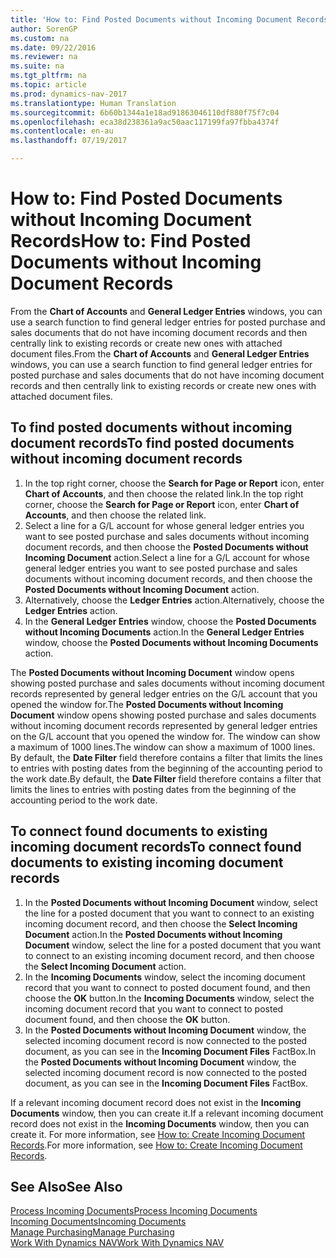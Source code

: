 ```yaml
---
title: 'How to: Find Posted Documents without Incoming Document Records'
author: SorenGP
ms.custom: na
ms.date: 09/22/2016
ms.reviewer: na
ms.suite: na
ms.tgt_pltfrm: na
ms.topic: article
ms.prod: dynamics-nav-2017
ms.translationtype: Human Translation
ms.sourcegitcommit: 6b60b1344a1e18ad91863046110df880f75f7c04
ms.openlocfilehash: eca38d238361a9ac50aac117199fa97fbba4374f
ms.contentlocale: en-au
ms.lasthandoff: 07/19/2017

---
```


# <a name="how-to-find-posted-documents-without-incoming-document-records"></a><span data-ttu-id="6704a-102">How to: Find Posted Documents without Incoming Document Records</span><span class="sxs-lookup"><span data-stu-id="6704a-102">How to: Find Posted Documents without Incoming Document Records</span></span>
<span data-ttu-id="6704a-103">From the **Chart of Accounts** and **General Ledger Entries** windows, you can use a search function to find general ledger entries for posted purchase and sales documents that do not have incoming document records and then centrally link to existing records or create new ones with attached document files.</span><span class="sxs-lookup"><span data-stu-id="6704a-103">From the **Chart of Accounts** and **General Ledger Entries** windows, you can use a search function to find general ledger entries for posted purchase and sales documents that do not have incoming document records and then centrally link to existing records or create new ones with attached document files.</span></span>

## <a name="to-find-posted-documents-without-incoming-document-records"></a><span data-ttu-id="6704a-104">To find posted documents without incoming document records</span><span class="sxs-lookup"><span data-stu-id="6704a-104">To find posted documents without incoming document records</span></span>
1. <span data-ttu-id="6704a-105">In the top right corner, choose the **Search for Page or Report** icon, enter **Chart of Accounts**, and then choose the related link.</span><span class="sxs-lookup"><span data-stu-id="6704a-105">In the top right corner, choose the **Search for Page or Report** icon, enter **Chart of Accounts**, and then choose the related link.</span></span>
2. <span data-ttu-id="6704a-106">Select a line for a G/L account for whose general ledger entries you want to see posted purchase and sales documents without incoming document records, and then choose the **Posted Documents without Incoming Document** action.</span><span class="sxs-lookup"><span data-stu-id="6704a-106">Select a line for a G/L account for whose general ledger entries you want to see posted purchase and sales documents without incoming document records, and then choose the **Posted Documents without Incoming Document** action.</span></span>
3. <span data-ttu-id="6704a-107">Alternatively, choose the **Ledger Entries** action.</span><span class="sxs-lookup"><span data-stu-id="6704a-107">Alternatively, choose the **Ledger Entries** action.</span></span>
4. <span data-ttu-id="6704a-108">In the **General Ledger Entries** window, choose the **Posted Documents without Incoming Documents** action.</span><span class="sxs-lookup"><span data-stu-id="6704a-108">In the **General Ledger Entries** window, choose the **Posted Documents without Incoming Documents** action.</span></span>

<span data-ttu-id="6704a-109">The **Posted Documents without Incoming Document** window opens showing posted purchase and sales documents without incoming document records represented by general ledger entries on the G/L account that you opened the window for.</span><span class="sxs-lookup"><span data-stu-id="6704a-109">The **Posted Documents without Incoming Document** window opens showing posted purchase and sales documents without incoming document records represented by general ledger entries on the G/L account that you opened the window for.</span></span> <span data-ttu-id="6704a-110">The window can show a maximum of 1000 lines.</span><span class="sxs-lookup"><span data-stu-id="6704a-110">The window can show a maximum of 1000 lines.</span></span> <span data-ttu-id="6704a-111">By default, the **Date Filter** field therefore contains a filter that limits the lines to entries with posting dates from the beginning of the accounting period to the work date.</span><span class="sxs-lookup"><span data-stu-id="6704a-111">By default, the **Date Filter** field therefore contains a filter that limits the lines to entries with posting dates from the beginning of the accounting period to the work date.</span></span>

## <a name="to-connect-found-documents-to-existing-incoming-document-records"></a><span data-ttu-id="6704a-112">To connect found documents to existing incoming document records</span><span class="sxs-lookup"><span data-stu-id="6704a-112">To connect found documents to existing incoming document records</span></span>
1. <span data-ttu-id="6704a-113">In the **Posted Documents without Incoming Document** window, select the line for a posted document that you want to connect to an existing incoming document record, and then choose the **Select Incoming Document** action.</span><span class="sxs-lookup"><span data-stu-id="6704a-113">In the **Posted Documents without Incoming Document** window, select the line for a posted document that you want to connect to an existing incoming document record, and then choose the **Select Incoming Document** action.</span></span>
2. <span data-ttu-id="6704a-114">In the **Incoming Documents** window, select the incoming document record that you want to connect to posted document found, and then choose the **OK** button.</span><span class="sxs-lookup"><span data-stu-id="6704a-114">In the **Incoming Documents** window, select the incoming document record that you want to connect to posted document found, and then choose the **OK** button.</span></span>
3. <span data-ttu-id="6704a-115">In the **Posted Documents without Incoming Document** window, the selected incoming document record is now connected to the posted document, as you can see in the **Incoming Document Files** FactBox.</span><span class="sxs-lookup"><span data-stu-id="6704a-115">In the **Posted Documents without Incoming Document** window, the selected incoming document record is now connected to the posted document, as you can see in the **Incoming Document Files** FactBox.</span></span>

<span data-ttu-id="6704a-116">If a relevant incoming document record does not exist in the **Incoming Documents** window, then you can create it.</span><span class="sxs-lookup"><span data-stu-id="6704a-116">If a relevant incoming document record does not exist in the **Incoming Documents** window, then you can create it.</span></span> <span data-ttu-id="6704a-117">For more information, see [How to: Create Incoming Document Records](across-how-create-income-document-records.md).</span><span class="sxs-lookup"><span data-stu-id="6704a-117">For more information, see [How to: Create Incoming Document Records](across-how-create-income-document-records.md).</span></span>

## <a name="see-also"></a><span data-ttu-id="6704a-118">See Also</span><span class="sxs-lookup"><span data-stu-id="6704a-118">See Also</span></span>  
[<span data-ttu-id="6704a-119">Process Incoming Documents</span><span class="sxs-lookup"><span data-stu-id="6704a-119">Process Incoming Documents</span></span>](across-process-income-documents.md)  
[<span data-ttu-id="6704a-120">Incoming Documents</span><span class="sxs-lookup"><span data-stu-id="6704a-120">Incoming Documents</span></span>](across-income-documents.md)  
[<span data-ttu-id="6704a-121">Manage Purchasing</span><span class="sxs-lookup"><span data-stu-id="6704a-121">Manage Purchasing</span></span>](purchasing-manage-purchasing.md)  
[<span data-ttu-id="6704a-122">Work With Dynamics NAV</span><span class="sxs-lookup"><span data-stu-id="6704a-122">Work With Dynamics NAV</span></span>](ui-work-product.md)

